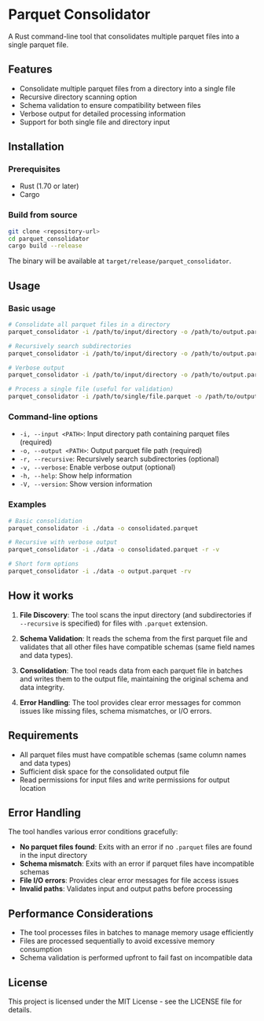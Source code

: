 # Parquet Consolidator

A Rust command-line tool that consolidates multiple parquet files into a single parquet file.

## Features

- Consolidate multiple parquet files from a directory into a single file
- Recursive directory scanning option
- Schema validation to ensure compatibility between files
- Verbose output for detailed processing information
- Support for both single file and directory input

## Installation

### Prerequisites

- Rust (1.70 or later)
- Cargo

### Build from source

```bash
git clone <repository-url>
cd parquet_consolidator
cargo build --release
```

The binary will be available at `target/release/parquet_consolidator`.

## Usage

### Basic usage

```bash
# Consolidate all parquet files in a directory
parquet_consolidator -i /path/to/input/directory -o /path/to/output.parquet

# Recursively search subdirectories
parquet_consolidator -i /path/to/input/directory -o /path/to/output.parquet --recursive

# Verbose output
parquet_consolidator -i /path/to/input/directory -o /path/to/output.parquet --verbose

# Process a single file (useful for validation)
parquet_consolidator -i /path/to/single/file.parquet -o /path/to/output.parquet
```

### Command-line options

- `-i, --input <PATH>`: Input directory path containing parquet files (required)
- `-o, --output <PATH>`: Output parquet file path (required)
- `-r, --recursive`: Recursively search subdirectories (optional)
- `-v, --verbose`: Enable verbose output (optional)
- `-h, --help`: Show help information
- `-V, --version`: Show version information

### Examples

```bash
# Basic consolidation
parquet_consolidator -i ./data -o consolidated.parquet

# Recursive with verbose output
parquet_consolidator -i ./data -o consolidated.parquet -r -v

# Short form options
parquet_consolidator -i ./data -o output.parquet -rv
```

## How it works

1. **File Discovery**: The tool scans the input directory (and subdirectories if `--recursive` is specified) for files with `.parquet` extension.

2. **Schema Validation**: It reads the schema from the first parquet file and validates that all other files have compatible schemas (same field names and data types).

3. **Consolidation**: The tool reads data from each parquet file in batches and writes them to the output file, maintaining the original schema and data integrity.

4. **Error Handling**: The tool provides clear error messages for common issues like missing files, schema mismatches, or I/O errors.

## Requirements

- All parquet files must have compatible schemas (same column names and data types)
- Sufficient disk space for the consolidated output file
- Read permissions for input files and write permissions for output location

## Error Handling

The tool handles various error conditions gracefully:

- **No parquet files found**: Exits with an error if no `.parquet` files are found in the input directory
- **Schema mismatch**: Exits with an error if parquet files have incompatible schemas
- **File I/O errors**: Provides clear error messages for file access issues
- **Invalid paths**: Validates input and output paths before processing

## Performance Considerations

- The tool processes files in batches to manage memory usage efficiently
- Files are processed sequentially to avoid excessive memory consumption
- Schema validation is performed upfront to fail fast on incompatible data

## License

This project is licensed under the MIT License - see the LICENSE file for details.
